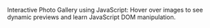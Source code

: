 Interactive Photo Gallery using JavaScript: Hover over images to see dynamic previews and learn JavaScript DOM manipulation.
